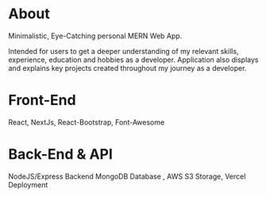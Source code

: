 # About
Minimalistic, Eye-Catching personal MERN Web App. 

Intended for users to get a deeper understanding of my relevant skills, experience, education and hobbies as a developer.
Application also displays and explains key projects created throughout my journey as a developer. 

# Front-End
React, NextJs, React-Bootstrap, Font-Awesome


# Back-End & API
NodeJS/Express Backend
MongoDB Database , AWS S3 Storage, Vercel Deployment



